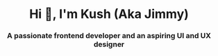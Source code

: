 <h1 align="center">Hi 👋, I'm Kush (Aka Jimmy)</h1>
<h3 align="center">A passionate frontend developer and an aspiring UI and UX designer</h3>
